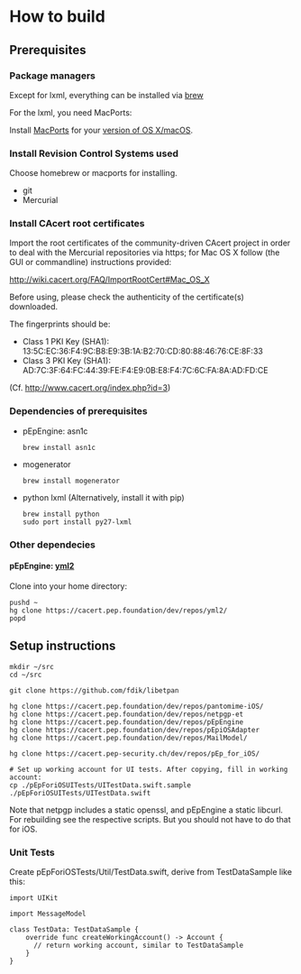 # How to build

## Prerequisites

### Package managers

Except for lxml, everything can be installed via [brew](http://brew.sh/)

For the lxml, you need MacPorts:

Install [MacPorts](https://www.macports.org/) for your
[version of OS X/macOS](https://www.macports.org/install.php).

### Install Revision Control Systems used

Choose homebrew or macports for installing.

* git
* Mercurial

### Install CAcert root certificates

Import the root certificates of the community-driven CAcert project
in order to deal with the Mercurial repositories via https; for Mac
OS X follow (the GUI or commandline) instructions provided:

http://wiki.cacert.org/FAQ/ImportRootCert#Mac_OS_X

Before using, please check the authenticity of the certificate(s)
downloaded.

The fingerprints should be:

* Class 1 PKI Key (SHA1): 13:5C:EC:36:F4:9C:B8:E9:3B:1A:B2:70:CD:80:88:46:76:CE:8F:33 
* Class 3 PKI Key (SHA1): AD:7C:3F:64:FC:44:39:FE:F4:E9:0B:E8:F4:7C:6C:FA:8A:AD:FD:CE

(Cf. http://www.cacert.org/index.php?id=3)

### Dependencies of prerequisites

* pEpEngine: asn1c
  ```
  brew install asn1c
  ```
* mogenerator
  ```
  brew install mogenerator
  ```
* python lxml (Alternatively, install it with pip)
  ```
  brew install python
  sudo port install py27-lxml
  ```

### Other dependecies

#### pEpEngine: [yml2](https://fdik.org/yml/toolchain)

Clone into your home directory:

```
pushd ~
hg clone https://cacert.pep.foundation/dev/repos/yml2/
popd
```

## Setup instructions

```
mkdir ~/src
cd ~/src

git clone https://github.com/fdik/libetpan

hg clone https://cacert.pep.foundation/dev/repos/pantomime-iOS/
hg clone https://cacert.pep.foundation/dev/repos/netpgp-et
hg clone https://cacert.pep.foundation/dev/repos/pEpEngine
hg clone https://cacert.pep.foundation/dev/repos/pEpiOSAdapter
hg clone https://cacert.pep.foundation/dev/repos/MailModel/

hg clone https://cacert.pep-security.ch/dev/repos/pEp_for_iOS/

# Set up working account for UI tests. After copying, fill in working account:
cp ./pEpForiOSUITests/UITestData.swift.sample ./pEpForiOSUITests/UITestData.swift
```

Note that netpgp includes a static openssl, and pEpEngine a static libcurl. For
rebuilding see the respective scripts. But you should not have to do that for iOS.

### Unit Tests

Create pEpForiOSTests/Util/TestData.swift, derive from TestDataSample like this:

```
import UIKit

import MessageModel

class TestData: TestDataSample {
    override func createWorkingAccount() -> Account {
      // return working account, similar to TestDataSample
    }
}

```
